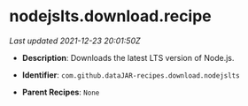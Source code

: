 # nodejslts.download.recipe

_Last updated 2021-12-23 20:01:50Z_

- **Description**: Downloads the latest LTS version of Node.js.

- **Identifier**: `com.github.dataJAR-recipes.download.nodejslts`

- **Parent Recipes**: `None`

